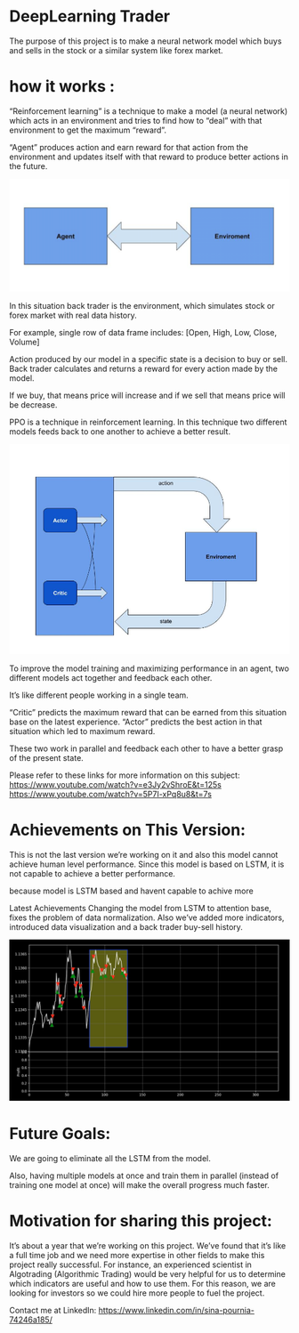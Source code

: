 
# DeepLearning Trader

The purpose of this project is to make a neural network model which buys and sells in the stock or a similar system like forex market.

# how it works :


“Reinforcement learning” is a technique to make a model (a neural network) which acts in an environment and tries to find how to “deal” with that environment to get the maximum “reward”.

“Agent” produces action and earn reward for that action from the environment and updates itself with that reward to produce better actions in the future.


![](images/ReinforcementLearning.png)

In this situation back trader is the environment, which simulates stock or forex market with real data history.

For example, single row of data frame includes:
[Open, High, Low, Close, Volume]

Action produced by our model in a specific state is a decision to buy or sell. Back trader calculates and returns a reward for every action made by the model.

If we buy, that means price will increase and if we sell that means price will be decrease.


PPO is a technique in reinforcement learning. In this technique two different models feeds back to one another to achieve a better result.


![](images/ACtorCritic.jpg)

To improve the model training and maximizing performance in an agent, two different models act together and feedback each other.

It’s like different people working in a single team.

“Critic” predicts the maximum reward that can be earned from this situation base on the latest experience.
“Actor” predicts the best action in that situation which led to maximum reward.

These two work in parallel and feedback each other to have a better grasp of the present state.

Please refer to these links for more information on this subject:
https://www.youtube.com/watch?v=e3Jy2vShroE&t=125s
https://www.youtube.com/watch?v=5P7I-xPq8u8&t=7s





# Achievements on This Version:
This is not the last version we’re working on it and also this model cannot achieve human level performance. Since this model is based on LSTM, it is not capable to achieve a better performance.

because model is LSTM based and havent capable to achive more 

Latest Achievements
Changing the model from LSTM to attention base, fixes the problem of data normalization. Also we’ve added more indicators, introduced data visualization and a back trader buy-sell history.

![](images/trade.png)


# Future Goals:

We are going to eliminate all the LSTM from the model.

Also, having multiple models at once and train them in parallel (instead of training one model at once) will make the overall progress much faster.


# Motivation for sharing this project:
It’s about a year that we’re working on this project. We’ve found that it’s like a full time job and we need more expertise in other fields to make this project really successful.
For instance, an experienced scientist in Algotrading (Algorithmic Trading) would be very helpful for us to determine which indicators are useful and how to use them.
For this reason, we are looking for investors so we could hire more people to fuel the project.



Contact me at LinkedIn: https://www.linkedin.com/in/sina-pournia-74246a185/







